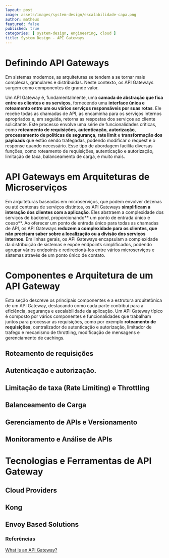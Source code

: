 ```yaml
---
layout: post
image: assets/images/system-design/escalabilidade-capa.png
author: matheus
featured: false
published: true
categories: [ system-design, engineering, cloud ]
title: System Design - API Gateways
---
```


# Definindo API Gateways 

Em sistemas modernos, as arquiteturas se tendem a se tornar mais complexas, granulares e distribuídas. Neste contexto, os API Gateways surgem como componentes de grande valor.

Um API Gateway é, fundamentalmente, uma **camada de abstração que fica entre os clientes e os serviços**, fornecendo uma **interface única e roteamento entre um ou vários serviços responsáveis por suas rotas**. Ele recebe todas as chamadas de API, as encaminha para os serviços internos apropriados e, em seguida, retorna as respostas dos serviços ao cliente solicitante. Este processo envolve uma série de funcionalidades críticas, como **roteamento de requisições**, **autenticação**, **autorização**, **processamento de políticas de segurança**, **rate limit** e **transformação dos payloads** que estão sendo trafegadas, podendo modificar o request e o response quando necessário. Esse tipo de abordagem facilita diversas funções, como roteamento de requisições, autenticação e autorização, limitação de taxa, balanceamento de carga, e muito mais. 


# API Gateways em Arquiteturas de Microserviços

Em arquiteturas baseadas em microserviços, que podem envolver dezenas ou até centenas de serviços distintos, os API Gateways **simplificam a interação dos clientes com a aplicação**. Eles abstraem a complexidade dos serviços de backend, proporcionando** um ponto de entrada único e coeso**. Ao oferecer um ponto de entrada único para todas as chamadas de API, os API Gateways **reduzem a complexidade para os clientes, que não precisam saber sobre a localização ou a divisão dos serviços internos**. Em linhas gerais, os API Gateways encapsulam a complexidade da distribuição de sistemas e expõe endpoints simplificados, podendo agrupar vários endpoints e redirecioná-los entre vários microserviços e sistemas através de um ponto único de contato.


# Componentes e Arquitetura de um API Gateway

Esta seção descreve os principais componentes e a estrutura arquitetônica de um API Gateway, destacando como cada parte contribui para a eficiência, segurança e escalabilidade da aplicação. Um API Gateway típico é composto por vários componentes e funcionalidades que trabalham juntos para processar as requisições, como por exemplo **roteamento de requisições**, centralizador de autenticação e autorização, limitador de trafego e mecanismo de throttling, modificação de mensagens e gerenciamento de cachings.

## Roteamento de requisições

## Autenticação e autorização.

## Limitação de taxa (Rate Limiting) e Throttling

## Balanceamento de Carga 

## Gerenciamento de APIs e Versionamento

## Monitoramento e Análise de APIs

# Tecnologias e Ferramentas de API Gateway

## Cloud Providers 

## Kong 

## Envoy Based Solutions



### Referências

[What Is an API Gateway?](https://www.nginx.com/learn/api-gateway/)

